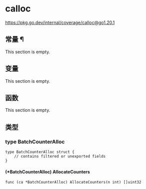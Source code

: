 # calloc

https://pkg.go.dev/internal/coverage/calloc@go1.20.1






## 常量 ¶

This section is empty.

## 变量

This section is empty.

## 函数

This section is empty.

## 类型

### type BatchCounterAlloc 

```
type BatchCounterAlloc struct {
	// contains filtered or unexported fields
}
```

#### (*BatchCounterAlloc) AllocateCounters 

```
func (ca *BatchCounterAlloc) AllocateCounters(n int) []uint32
```